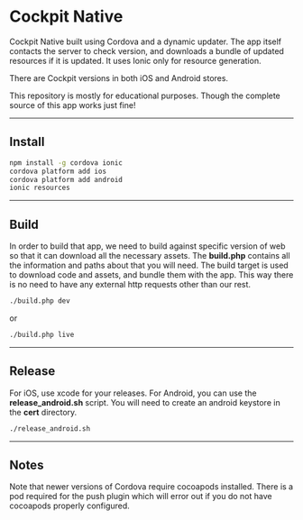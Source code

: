 # Cockpit Native

Cockpit Native built using Cordova and a dynamic updater. The app itself contacts the server to check version, and downloads a bundle of updated resources if it is updated. It uses Ionic only for resource generation.

There are Cockpit versions in both iOS and Android stores.

This repository is mostly for educational purposes. Though the complete source of this app works just fine!

---

## Install

```sh
npm install -g cordova ionic
cordova platform add ios
cordova platform add android
ionic resources
```

---

## Build

In order to build that app, we need to build against specific version of web so that it can download all the necessary assets. The **build.php** contains all the information and paths about that you will need. The build target is used to download code and assets, and bundle them with the app. This way there is no need to have any external http requests other than our rest.

```sh
./build.php dev
```
or
```sh
./build.php live
```

---

## Release
For iOS, use xcode for your releases. For Android, you can use the **release_android.sh** script. You will need to create an android keystore in the **cert** directory.

```sh
./release_android.sh
```

---

## Notes

Note that newer versions of Cordova require cocoapods installed. There is a pod required for the push plugin which will error out if you do not have cocoapods properly configured.
